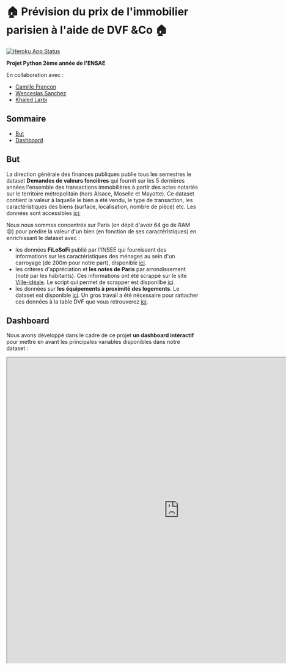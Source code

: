 # :house: Prévision du prix de l'immobilier parisien à l'aide de DVF &Co :house:

[![Heroku App Status](http://heroku-shields.herokuapp.com/parismutation)](https://parismutation.herokuapp.com)

**Projet Python 2ème année de l'ENSAE**

En collaboration avec :
 - [Camille Francon](https://github.com/camillefrancon)
 - [Wenceslas Sanchez](https://github.com/Orlogskapten)
 - [Khaled Larbi](https://github.com/khaledlarbi)


## Sommaire
- [But](#but)
- [Dashboard](#dashboard)


## But

La direction générale des finances publiques publie tous les semestres le dataset **Demandes de valeurs foncières** qui fournit sur les 5 dernières années l'ensemble des transactions immobilières à partir des actes notariés sur le territoire métropolitain (hors Alsace, Moselle et Mayotte). Ce dataset contient la valeur à laquelle le bien a été vendu, le type de transaction, les caractéristiques des biens (surface, localisation, nombre de pièce) etc. Les données sont accessibles [ici](https://datafoncier.cerema.fr/donnees/autres-donnees-foncieres/dvfplus-open-data);


Nous nous sommes concentrés sur Paris (en dépit d'avoir 64 go de RAM :cry:) pour prédire la valeur d'un bien (en fonction de ses caractéristiques) en enrichissant le dataset avec :
- les données **FiLoSoFi** publié par l'INSEE qui fournissent des informations sur les caractéristiques des ménages au sein d'un carroyage (de 200m pour notre part), disponible [ici](https://www.data.gouv.fr/fr/datasets/donnees-carroyees-issues-du-dispositif-sur-les-revenus-localises-fiscaux-et-sociaux-filosofi/).
- les critères d'appréciation et **les notes de Paris** par arrondissement (noté par les habitants). Ces informations ont été scrappé sur le site [Ville-idéale](https://www.ville-ideale.fr/). Le script qui permet de scrapper est disponilbe [ici](https://github.com/Orlogskapten/dvf_ensae_sbra/blob/master/script/ville_ideale_scraping.py)
- les données sur **les équipements à proximité des logements**. Le dataset est disponible [ici](https://www.insee.fr/fr/statistiques/fichier/3568638/bpe19_ensemble_xy_csv.zip). Un gros travail a été nécessaire pour rattacher ces données à la table DVF que vous retrouverez [ici](https://github.com/Orlogskapten/dvf_ensae_sbra/blob/master/khaled/notebook/localisation_service_bpe.ipynb).


## Dashboard

Nous avons développé dans le cadre de ce projet **un dashboard intéractif** pour mettre en avant les principales variables disponibles dans notre dataset :

<p align="center"><iframe height="800" width="900" src="https://parismutation.herokuapp.com"></iframe></p>
